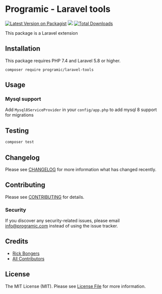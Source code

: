 # Programic - Laravel tools

[![Latest Version on Packagist](https://img.shields.io/packagist/v/programic/laravel-tools.svg?style=flat-square)](https://packagist.org/packages/programic/laravel-tools)
![](https://github.com/programic/laravel-tools/workflows/Run%20Tests/badge.svg?branch=master)
[![Total Downloads](https://img.shields.io/packagist/dt/programic/laravel-tools.svg?style=flat-square)](https://packagist.org/packages/programic/laravel-tools)

This package is a Laravel extension

## Installation
This package requires PHP 7.4 and Laravel 5.8 or higher.

```
composer require programic/laravel-tools
```

## Usage

### Mysql support
Add ``Mysql8ServiceProvider`` in your ``config/app.php`` to add mysql 8 support for migrations


## Testing
```bash
composer test
```

## Changelog

Please see [CHANGELOG](CHANGELOG.md) for more information what has changed recently.

## Contributing

Please see [CONTRIBUTING](CONTRIBUTING.md) for details.

### Security

If you discover any security-related issues, please email [info@programic.com](mailto:info@programic.com) instead of using the issue tracker.

## Credits

- [Rick Bongers](https://github.com/rbongers)
- [All Contributors](../../contributors)

## License

The MIT License (MIT). Please see [License File](LICENSE.md) for more information.
